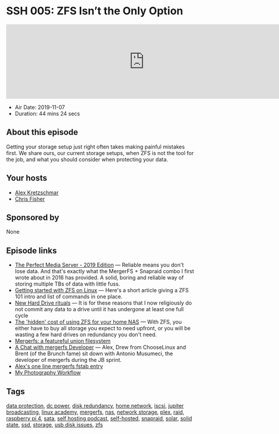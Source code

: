 # SSH 005: ZFS Isn’t the Only Option

<iframe src="https://player.fireside.fm/v2/dUlrHQih+xEnTbEVk?theme=dark" width="740" height="200" frameborder="0" scrolling="no"></iframe>

* Air Date: 2019-11-07
* Duration: 44 mins 24 secs

## About this episode

Getting your storage setup just right often takes making painful mistakes first. We share ours, our current storage setups, when ZFS is not the tool for the job, and what you should consider when protecting your data.

## Your hosts
* [Alex Kretzschmar](https://selfhosted.show/hosts/alexktz)
* [Chris Fisher](https://selfhosted.show/hosts/chrislas)

## Sponsored by

None



## Episode links

  * [The Perfect Media Server - 2019 Edition](https://blog.linuxserver.io/2019/07/16/perfect-media-server-2019/ "The Perfect Media Server - 2019 Edition") — Reliable means you don't lose data. And that's exactly what the MergerFS + Snapraid combo I first wrote about in 2016 has provided. A solid, boring and reliable way of storing multiple TBs of data with little fuss.
  * [Getting started with ZFS on Linux](https://blog.linuxserver.io/2019/05/14/getting-started-with-zfs-on-linux/ "Getting started with ZFS on Linux") — Here's a short article giving a ZFS 101 intro and list of commands in one place.
  * [New Hard Drive rituals](https://blog.linuxserver.io/2018/10/29/new-hard-drive-rituals/ "New Hard Drive rituals") — It is for these reasons that I now religiously do not commit any data to a drive until it has undergone at least one full cycle
  * [The 'hidden' cost of using ZFS for your home NAS](https://louwrentius.com/the-hidden-cost-of-using-zfs-for-your-home-nas.html "The 'hidden' cost of using ZFS for your home NAS") — With ZFS, you either have to buy all storage you expect to need upfront, or you will be wasting a few hard drives on redundancy you don't need.
  * [Mergerfs: a featureful union filesystem](https://github.com/trapexit/mergerfs "Mergerfs: a featureful union filesystem")
  * [A Chat with mergerfs Developer](https://extras.fireside.fm/28 "A Chat with mergerfs Developer") — Alex, Drew from ChooseLinux and Brent (of the Brunch fame) sit down with Antonio Musumeci, the developer of mergerfs during the JB sprint.
  * [Alex's one line mergerfs fstab entry](https://slexy.org/view/s25zKMjUuZ "Alex's one line mergerfs fstab entry")
  * [My Photography Workflow](https://blog.ktz.me/my-photography-workflow/ "My Photography Workflow")



## Tags

[data protection](https://selfhosted.show/tags/data%20protection), [dc power](https://selfhosted.show/tags/dc%20power), [disk redundancy](https://selfhosted.show/tags/disk%20redundancy), [home network](https://selfhosted.show/tags/home%20network), [iscsi](https://selfhosted.show/tags/iscsi), [jupiter broadcasting](https://selfhosted.show/tags/jupiter%20broadcasting), [linux academy](https://selfhosted.show/tags/linux%20academy), [mergerfs](https://selfhosted.show/tags/mergerfs), [nas](https://selfhosted.show/tags/nas), [network storage](https://selfhosted.show/tags/network%20storage), [plex](https://selfhosted.show/tags/plex), [raid](https://selfhosted.show/tags/raid), [raspberry pi 4](https://selfhosted.show/tags/raspberry%20pi%204), [sata](https://selfhosted.show/tags/sata), [self hosting podcast](https://selfhosted.show/tags/self%20hosting%20podcast), [self-hosted](https://selfhosted.show/tags/self-hosted), [snapraid](https://selfhosted.show/tags/snapraid), [solar](https://selfhosted.show/tags/solar), [solid state](https://selfhosted.show/tags/solid%20state), [ssd](https://selfhosted.show/tags/ssd), [storage](https://selfhosted.show/tags/storage), [usb disk issues](https://selfhosted.show/tags/usb%20disk%20issues), [zfs](https://selfhosted.show/tags/zfs)